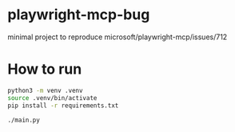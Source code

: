 # playwright-mcp-bug

minimal project to reproduce microsoft/playwright-mcp/issues/712

# How to run

```bash
python3 -m venv .venv
source .venv/bin/activate
pip install -r requirements.txt

./main.py
```
